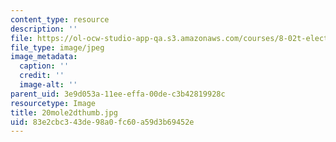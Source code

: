 ```yaml
---
content_type: resource
description: ''
file: https://ol-ocw-studio-app-qa.s3.amazonaws.com/courses/8-02t-electricity-and-magnetism-spring-2005/83e2cbc343de98a0fc60a59d3b69452e_20mole2dthumb.jpg
file_type: image/jpeg
image_metadata:
  caption: ''
  credit: ''
  image-alt: ''
parent_uid: 3e9d053a-11ee-effa-00de-c3b42819928c
resourcetype: Image
title: 20mole2dthumb.jpg
uid: 83e2cbc3-43de-98a0-fc60-a59d3b69452e
---
```

